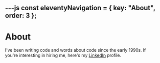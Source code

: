 ---js
const eleventyNavigation = {
	key: "About",
	order: 3
};
---

# About

I've been writing code and words about code since the early 1990s. If you're interesting in hiring me, here's my
[LinkedIn](https://www.linkedin.com/in/andrew-enfield/) profile.
